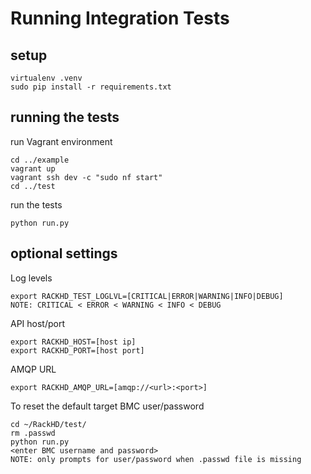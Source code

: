 # Running Integration Tests


## setup

    virtualenv .venv
    sudo pip install -r requirements.txt

## running the tests

run Vagrant environment

    cd ../example
    vagrant up
    vagrant ssh dev -c "sudo nf start"
    cd ../test

run the tests

    python run.py

## optional settings

Log levels
    
    export RACKHD_TEST_LOGLVL=[CRITICAL|ERROR|WARNING|INFO|DEBUG]
    NOTE: CRITICAL < ERROR < WARNING < INFO < DEBUG    

API host/port 

    export RACKHD_HOST=[host ip]
    export RACKHD_PORT=[host port]

AMQP URL

    export RACKHD_AMQP_URL=[amqp://<url>:<port>]

To reset the default target BMC user/password 

    cd ~/RackHD/test/
    rm .passwd
    python run.py
    <enter BMC username and password>
    NOTE: only prompts for user/password when .passwd file is missing
